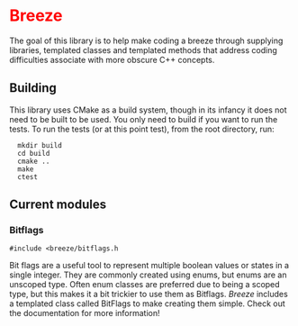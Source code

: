 # <span style="color:red">Breeze</span>

The goal of this library is to help make coding a breeze through supplying libraries, templated classes and templated
methods that address coding difficulties associate with more obscure C++ concepts.

## Building

This library uses CMake as a build system, though in its infancy it does not need to be built to be used. You only need
to build if you want to run the tests. To run the tests (or at this point test), from the root directory, run:
```
  mkdir build
  cd build
  cmake ..
  make
  ctest
  ```

## Current modules
### Bitflags

```#include <breeze/bitflags.h```

Bit flags are a useful tool to represent multiple boolean values or states in a single integer. They are commonly
created using enums, but enums are an unscoped type. Often enum classes are preferred due to being a scoped type, but
this makes it a bit trickier to use them as Bitflags. <i>Breeze</i> includes a templated class called
BitFlags to make creating them simple. Check out the documentation for more information!
